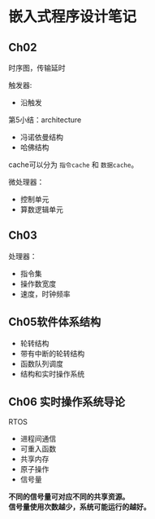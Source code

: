 # 嵌入式程序设计笔记

## Ch02

时序图，传输延时   

触发器:  

- 沿触发

第5小结：architecture

- 冯诺依曼结构
- 哈佛结构

cache可以分为 `指令cache` 和 `数据cache`。

微处理器：

- 控制单元
- 算数逻辑单元


## Ch03
处理器：

- 指令集
- 操作数宽度
- 速度，时钟频率

## Ch05软件体系结构

- 轮转结构
- 带有中断的轮转结构
- 函数队列调度
- 结构和实时操作系统

## Ch06 实时操作系统导论

RTOS

- 进程间通信
- 可重入函数
- 共享内存
- 原子操作
- 信号量

**不同的信号量可对应不同的共享资源。**   
**信号量使用次数越少，系统可能运行的越好。**








